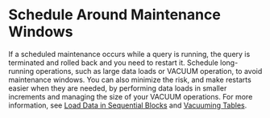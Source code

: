 # Schedule Around Maintenance Windows<a name="c_best-practices-avoid-maintenance"></a>

If a scheduled maintenance occurs while a query is running, the query is terminated and rolled back and you need to restart it\. Schedule long\-running operations, such as large data loads or VACUUM operation, to avoid maintenance windows\. You can also minimize the risk, and make restarts easier when they are needed, by performing data loads in smaller increments and managing the size of your VACUUM operations\. For more information, see [Load Data in Sequential Blocks](c_best-practices-load-data-in-sequential-blocks.md) and [Vacuuming Tables](t_Reclaiming_storage_space202.md)\.